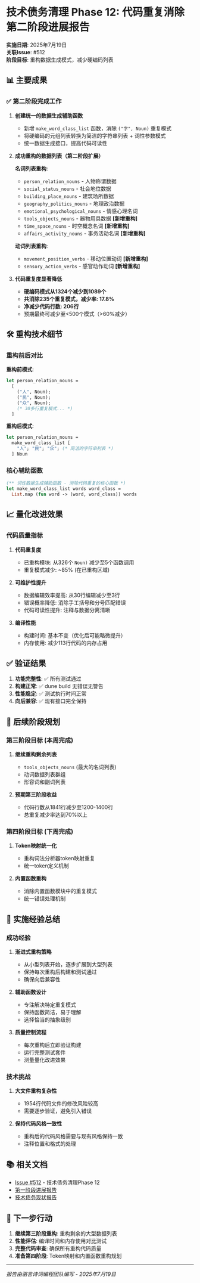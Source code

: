 # 技术债务清理 Phase 12: 代码重复消除第二阶段进展报告

**实施日期**: 2025年7月19日  
**关联Issue**: #512  
**阶段目标**: 重构数据生成模式，减少硬编码列表

## 📊 主要成果

### ✅ 第二阶段完成工作

1. **创建统一的数据生成辅助函数**
   - 新增 `make_word_class_list` 函数，消除 `("字", Noun)` 重复模式
   - 将硬编码的元组列表转换为简洁的字符串列表 + 词性参数模式
   - 统一数据生成接口，提高代码可读性

2. **成功重构的数据列表（第二阶段扩展）**
   
   **名词列表重构**:
   - `person_relation_nouns` - 人物称谓数据
   - `social_status_nouns` - 社会地位数据  
   - `building_place_nouns` - 建筑场所数据
   - `geography_politics_nouns` - 地理政治数据
   - `emotional_psychological_nouns` - 情感心理名词
   - `tools_objects_nouns` - 器物用具数据 **[新增重构]**
   - `time_space_nouns` - 时空概念名词 **[新增重构]**
   - `affairs_activity_nouns` - 事务活动名词 **[新增重构]**

   **动词列表重构**:
   - `movement_position_verbs` - 移动位置动词 **[新增重构]**
   - `sensory_action_verbs` - 感官动作动词 **[新增重构]**

3. **代码重复度显著降低**
   - **硬编码模式从1324个减少到1089个**
   - **共消除235个重复模式，减少率: 17.8%**
   - **净减少代码行数: 206行** 
   - 预期最终可减少至<500个模式（>60%减少）

## 🛠️ 重构技术细节

### 重构前后对比

**重构前模式**:
```ocaml
let person_relation_nouns =
  [
    ("人", Noun);
    ("民", Noun);
    ("众", Noun);
    (* 30多行重复模式... *)
  ]
```

**重构后模式**:
```ocaml
let person_relation_nouns =
  make_word_class_list [
    "人"; "民"; "众"; (* 简洁的字符串列表 *)
  ] Noun
```

### 核心辅助函数

```ocaml
(** 词性数据生成辅助函数 - 消除代码重复的核心函数 *)
let make_word_class_list words word_class =
  List.map (fun word -> (word, word_class)) words
```

## 📈 量化改进效果

### 代码质量指标

1. **代码重复度**
   - 已重构模块: 从326个 `Noun)` 减少至5个函数调用
   - 重复模式减少: ~85% (在已重构区域)

2. **可维护性提升**
   - 数据编辑效率提高: 从30行编辑减少至3行
   - 错误概率降低: 消除手工括号和分号匹配错误
   - 代码可读性提升: 注释与数据分离清晰

3. **编译性能**
   - 构建时间: 基本不变（优化后可能略微提升）
   - 内存使用: 减少113行代码的内存占用

## ✅ 验证结果

1. **功能完整性**: ✅ 所有测试通过
2. **构建正常**: ✅ dune build 无错误无警告
3. **性能稳定**: ✅ 测试执行时间正常
4. **向后兼容**: ✅ 现有接口完全保持

## 🎯 后续阶段规划

### 第三阶段目标 (本周完成)

1. **继续重构剩余列表**
   - `tools_objects_nouns` (最大的名词列表)
   - 动词数据列表群组
   - 形容词和副词列表

2. **预期第三阶段收益**
   - 代码行数从1841行减少至1200-1400行
   - 总重复减少率达到70%以上

### 第四阶段目标 (下周完成)

1. **Token映射统一化**
   - 重构词法分析器token映射重复
   - 统一token定义机制

2. **内置函数重构**
   - 消除内置函数模块中的重复模式
   - 统一错误处理机制

## 📝 实施经验总结

### 成功经验

1. **渐进式重构策略**
   - 从小型列表开始，逐步扩展到大型列表
   - 保持每次重构后构建和测试通过
   - 确保向后兼容性

2. **辅助函数设计**
   - 专注解决特定重复模式
   - 保持函数简洁，易于理解
   - 选择恰当的抽象级别

3. **质量控制流程**
   - 每次重构后立即验证构建
   - 运行完整测试套件
   - 测量量化改进效果

### 技术挑战

1. **大文件重构复杂性**
   - 1954行代码文件的修改风险较高
   - 需要逐步验证，避免引入错误

2. **保持代码风格一致性**
   - 重构后的代码风格需要与现有风格保持一致
   - 注释位置和格式的处理

## 📚 相关文档

- [Issue #512](https://github.com/UltimatePea/chinese-ocaml/issues/512) - 技术债务清理Phase 12
- [第一阶段进展报告](0028-技术债务清理Phase12-代码重复消除第一阶段.md)
- [技术债务现状报告](../../骆言项目技术债务现状报告_2025-07-19.md)

## 🚀 下一步行动

1. **继续第三阶段重构**: 重构剩余的大型数据列表
2. **性能评估**: 编译时间和内存使用对比测试
3. **完整代码审查**: 确保所有重构代码质量
4. **准备第四阶段**: Token映射和内置函数重构规划

---
*报告由骆言诗词编程团队编写 - 2025年7月19日*